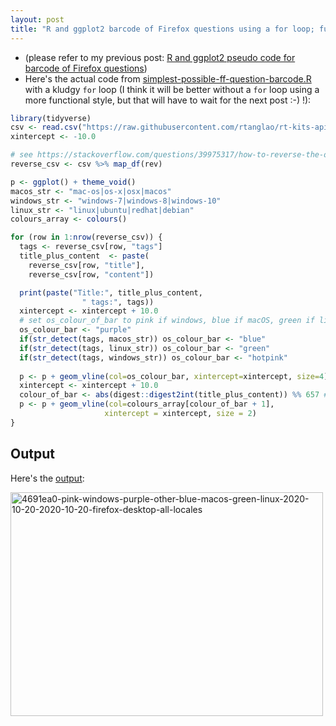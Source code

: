 ```yaml
---
layout: post
title: "R and ggplot2 barcode of Firefox questions using a for loop; functional version in next post"
---
```

* (please refer to my previous post:  [R and ggplot2 pseudo code for barcode of Firefox questions](http://rolandtanglao.com/2020/10/20/p1-barcode-ggplot2-kludge/))
* Here's the actual code from [simplest-possible-ff-question-barcode.R](https://github.com/rtanglao/rt-r-ggplot2-ruby-experiments/blob/main/simplest-possible-ff-question-barcode.R) with a kludgy `for` loop (I think it will be better without a `for` loop using a more functional style, but that will have to wait for the next post :-) !):

```r
library(tidyverse)
csv <- read.csv("https://raw.githubusercontent.com/rtanglao/rt-kits-api3/main/2020/2020-10-20-2020-10-20-firefox-creator-answers-desktop-all-locales.csv")
xintercept <- -10.0

# see https://stackoverflow.com/questions/39975317/how-to-reverse-the-order-of-a-dataframe-in-r
reverse_csv <- csv %>% map_df(rev)

p <- ggplot() + theme_void()
macos_str <- "mac-os|os-x|osx|macos"
windows_str <- "windows-7|windows-8|windows-10"
linux_str <- "linux|ubuntu|redhat|debian"
colours_array <- colours()

for (row in 1:nrow(reverse_csv)) {
  tags <- reverse_csv[row, "tags"]
  title_plus_content  <- paste(
    reverse_csv[row, "title"],
    reverse_csv[row, "content"])

  print(paste("Title:", title_plus_content, 
                " tags:", tags))
  xintercept <- xintercept + 10.0
  # set os_colour_of_bar to pink if windows, blue if macOS, green if linux, purple if unknown OS
  os_colour_bar <- "purple"
  if(str_detect(tags, macos_str)) os_colour_bar <- "blue"
  if(str_detect(tags, linux_str)) os_colour_bar <- "green"
  if(str_detect(tags, windows_str)) os_colour_bar <- "hotpink"
    
  p <- p + geom_vline(col=os_colour_bar, xintercept=xintercept, size=4)
  xintercept <- xintercept + 10.0
  colour_of_bar <- abs(digest::digest2int(title_plus_content)) %% 657 # 657 colors in r
  p <- p + geom_vline(col=colours_array[colour_of_bar + 1], 
                     xintercept = xintercept, size = 2)
}
```

## Output

Here's the [output](https://github.com/rtanglao/rt-r-ggplot2-ruby-experiments/blob/main/INFOGRAPHICS/4691ea0-pink-windows-purple-other-blue-macos-green-linux-2020-10-20-2020-10-20-firefox-desktop-all-locales.png):

<a data-flickr-embed="true" href="https://www.flickr.com/photos/roland/50515163521/in/datetaken-public/" title="4691ea0-pink-windows-purple-other-blue-macos-green-linux-2020-10-20-2020-10-20-firefox-desktop-all-locales"><img src="https://live.staticflickr.com/65535/50515163521_07cb951a82.jpg" width="500" height="358" alt="4691ea0-pink-windows-purple-other-blue-macos-green-linux-2020-10-20-2020-10-20-firefox-desktop-all-locales"></a><script async src="//embedr.flickr.com/assets/client-code.js" charset="utf-8"></script>